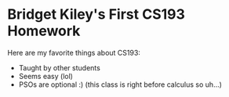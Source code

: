 # Bridget Kiley's First CS193 Homework

Here are my favorite things about CS193:
- Taught by other students
- Seems easy (lol)
- PSOs are optional :) (this class is right before calculus so uh...)

